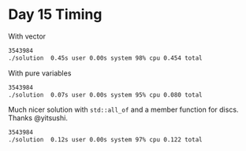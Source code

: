 # Day 15 Timing

With vector

```bash
3543984
./solution  0.45s user 0.00s system 98% cpu 0.454 total
```

With pure variables

```bash
3543984
./solution  0.07s user 0.00s system 95% cpu 0.080 total
```

Much nicer solution with `std::all_of` and a member function for discs. Thanks @yitsushi.

```bash
3543984
./solution  0.12s user 0.00s system 97% cpu 0.122 total
```
